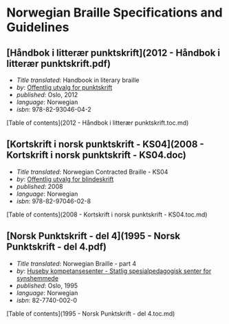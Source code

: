Norwegian Braille Specifications and Guidelines
===============================================

[Håndbok i litterær punktskrift](2012 - Håndbok i litterær punktskrift.pdf)
---------------------------------------------------------------------------

 * _Title translated_: Handbook in literary braille
 * _by_: [Offentlig utvalg for punktskrift](http://www.punktskriftutvalget.no/)
 * _published_: Oslo, 2012
 * _language_: Norwegian
 * _isbn_: 978-82-93046-04-2

[Table of contents](2012 - Håndbok i litterær punktskrift.toc.md)

[Kortskrift i norsk punktskrift - KS04](2008 - Kortskrift i norsk punktskrift - KS04.doc)
-----------------------------------------------------------------------------------------

 * _Title translated_: Norwegian Contracted Braille - KS04
 * _by_: [Offentlig utvalg for blindeskrift](http://www.punktskriftutvalget.no/)
 * _published_: 2008
 * _language_: Norwegian
 * _isbn_: 978-82-97046-02-8
 
[Table of contents](2008 - Kortskrift i norsk punktskrift - KS04.toc.md)

[Norsk Punktskrift - del 4](1995 - Norsk Punktskrift - del 4.pdf)
-----------------------------------------------------------------

 * _Title translated_: Norwegian Braille - part 4
 * _by_: [Huseby kompetansesenter - Statlig spesialpedagogisk senter for synshemmede](http://www.statped.no/Spraksider/In-English/)
 * _published_: Oslo, 1995
 * _language_: Norwegian
 * _isbn_: 82-7740-002-0

[Table of contents](1995 - Norsk Punktskrift - del 4.toc.md)
